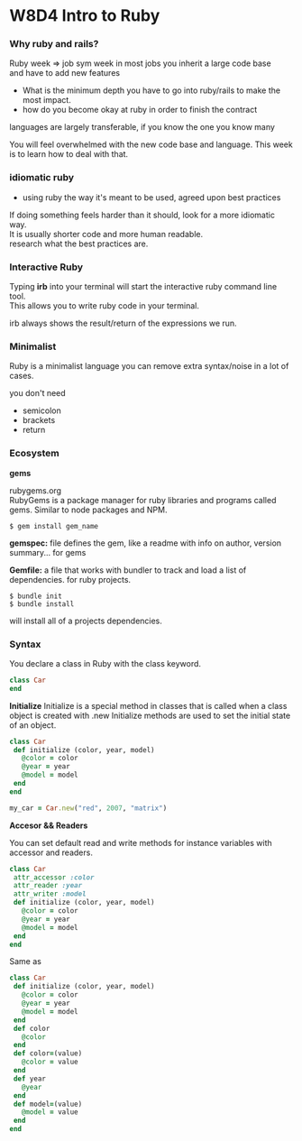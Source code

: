 # W8D4 Intro to Ruby

### Why ruby and rails?

Ruby week  => job sym week 
in most jobs you inherit a large code base   
and have to add new features

- What is the minimum depth you have to go into ruby/rails to make the most impact.  
- how do you become okay at ruby in order to finish the contract  

languages are largely transferable, if you know the one you know many  

You will feel overwhelmed with the new code base and language. This week is to learn how to deal with that.

### __idiomatic ruby__

* using ruby the way it's meant to be used, agreed upon best practices

If doing something feels harder than it should, look for a more idiomatic way.   
It is usually shorter code and more human readable.   
research what the best practices are.   

### Interactive Ruby

Typing __irb__ into your terminal will start the interactive ruby command line tool.  
This allows you to write ruby code in your terminal.  

irb always shows the result/return of the expressions we run.  

### Minimalist

Ruby is a minimalist language you can remove extra syntax/noise in a lot of cases.

you don't need  
 - semicolon  
 - brackets  
 - return  

### Ecosystem

__gems__

rubygems.org  
RubyGems is a package manager for ruby libraries and programs called gems. Similar to node packages and NPM.

```
$ gem install gem_name
```
__gemspec:__ file defines the gem, like a readme with info on author, version summary...  for gems

__Gemfile:__ a file that works with bundler to track and load a list of dependencies.
for ruby projects.

```
$ bundle init
$ bundle install
```
will install all of a projects dependencies. 

### Syntax

You declare a class in Ruby with the class keyword.

```Ruby
class Car
end
```

__Initialize__
Initialize is a special method in classes that is called when a class object is created with .new
Initialize methods are used to set the initial state of an object.

```Ruby
class Car
 def initialize (color, year, model)
   @color = color
   @year = year
   @model = model
 end
end

my_car = Car.new("red", 2007, "matrix")
```

__Accesor && Readers__

You can set default read and write methods for instance variables with accessor and readers.

```Ruby
class Car
 attr_accessor :color
 attr_reader :year
 attr_writer :model
 def initialize (color, year, model)
   @color = color
   @year = year
   @model = model
 end
end
```

Same as

```Ruby
class Car
 def initialize (color, year, model)
   @color = color
   @year = year
   @model = model
 end
 def color
   @color
 end
 def color=(value)
   @color = value
 end
 def year
   @year
 end
 def model=(value)
   @model = value
 end
end
```
